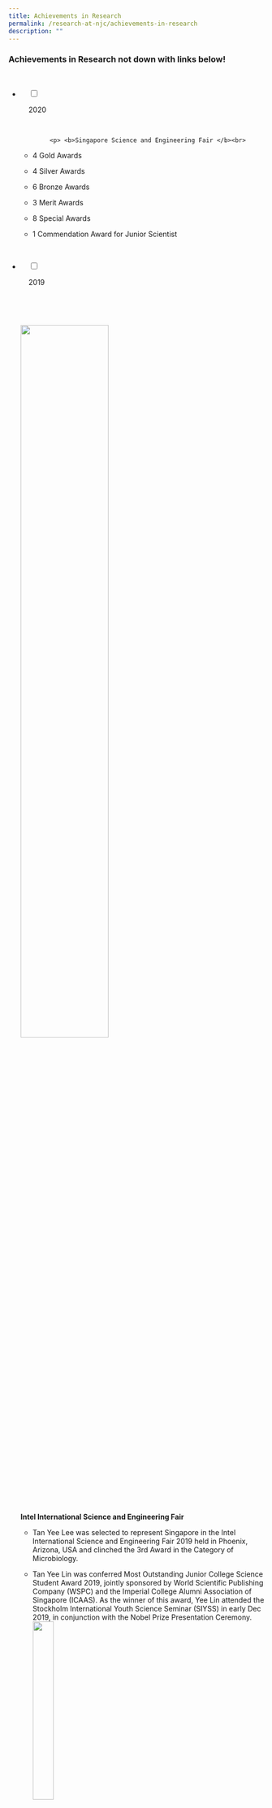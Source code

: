 ```yaml
---
title: Achievements in Research
permalink: /research-at-njc/achievements-in-research
description: ""
---
```

### Achievements in Research not down with links below!

<ul class="jekyllcodex_accordion">

  <li>

    <input type="checkbox" id="accordion1">

    <label for="accordion1">2020</label>

    <div>

			<p> <b>Singapore Science and Engineering Fair </b><br>

- 4 Gold Awards <br>
- 4 Silver Awards <br>
- 6 Bronze Awards <br>
- 3 Merit Awards <br>
- 8 Special Awards  <br>
    
- 1 Commendation Award for Junior Scientist</p>

    </div>

</li>
	<li>

    <input type="checkbox" id="accordion2">

    <label for="accordion2">2019 </label>

    <div>

      <p> <img src="/images/air1.png" 
							 style="width:60%"> <br> <b> Intel International Science and Engineering Fair </b> <br>

- Tan Yee Lee was selected to represent Singapore in the Intel International Science and Engineering Fair 2019 held in Phoenix, Arizona, USA and clinched the 3rd Award in the Category of Microbiology. <br>
- Tan Yee Lin was conferred Most Outstanding Junior College Science Student Award 2019, jointly sponsored by World Scientific Publishing Company (WSPC) and the Imperial College Alumni Association of Singapore (ICAAS). As the winner of this award, Yee Lin attended the Stockholm International Youth Science Seminar (SIYSS) in early Dec 2019, in conjunction with the Nobel Prize Presentation Ceremony. <br> <img src="/images/air2.png" 
     style="width:30%"> <br> <br> <b> Singapore Science and Engineering Fair </b> <br> 

- 1 Intel International Science and Engineering Fair Finalist <br> 
- 3 Gold Awards <br> 
- 3 Silver Awards <br> 
- 5 Bronze Awards <br>
- 7 Merit Awards <br> 
- 11 Special Awards <br> <br>

				<b> A*STAR Talent Search </b> <br>

- Tan Yee Lee (Commendation) <br> <br>
				<b> Singapore Junior Water Prize </b>

- Wang Haiyi – First prize for Main Category  
    Haiyi will be representing Singapore in <a href\="https://www.pub.gov.sg/news/FeaturedStories#SJWP">Stockholm Junior Water Prize</a>  in August.  <br><br>
    

				<b> Google Science Fair </b> <br>

- Global finalists: Emma Tan Xiu Wen , Ho Jia Yi Jenevieve  (the only Singapore team within the TOP 20 global finalists). They will receive a trip to Mountain View, CA, USA for the opportunity to participate in the finalist event in July 2019. Learn more about their project [here](https://www.googlesciencefair.com/projects/2018/0bb7a678208ab51eca17376b31454234f0b4c7c37dbe5e00412629ce167555c5).  <br>
    The girls’ interviews with <a href\="https://www.asiaone.com/digital/singaporean-google-science-fair-student-finalists-are-converting-energy-banana-peels-and">AsiaOne</a> and <a href\="https://www.businessinsider.sg/2-singapore-students-scored-a-place-in-the-google-science-fair-global-finals-for-their-project-on-converting-food-waste-into-clean-energy/">Business Insider</a> .</p>

    </div>

</li>
	
	<li>

    <input type="checkbox" id="accordion3">

    <label for="accordion3">2002-2018</label>

    <div>

			<p> <b> 2018 </b> <br>

<b> Intel International Science and Engineering Fair </b> <br>

- Kee Jin Wen –  3rd Award in the Chemistry Category and a Special Award from Spectroscopy Society of Pittsburgh <br> 
- Koo Wei De  – 2nd Award in the Materials Science Category <br> <br>

<b> Singapore Science and Engineering Fair </b> <br>

- 2 Intel International Science and Engineering Fair Finalist <br>
- 2 Broadcom Masters International 2018 Singapore Representative, Junior Scientist (Emma Tan Xiu Wen , Ho Jia Yi Jenevieve) <br>
- 6 Gold Awards <br>
- 6 Silver Awards <br>
- 4 Bronze Awards <br>
- 6 Merit Awards <br> 
- 6 Special Awards <br> <br>

<b> A*STAR Talent Search </b> <br>

- Kee Jin Wen (Commendation) <br>
- Aleena Madathiparambil Saju (Commendation) <br> <br>

<b> 2017 </b> <br>

				<b> Intel International Science and Engineering Fair </b> <br>

- Paula Nazarene Evangelista Say – Fourth Award (Translational Medicine) <br> <br>

				<b> Singapore Science and Engineering Fair </b><br>

- 1 Intel International Science and Engineering Fair Finalist <br>
- 4 Gold Awards <br>
- 3 Silver Awards <br>
- 9 Bronze Awards <Br>
- 10 Merit Awards <br>
- 7 Special Awards <br> <br>

				<b> 2016 </b> <br>

				<b> Intel International Science and Engineering Fair </b><br>

- Wang Yuhang – Third Award (Chemistry) and Special Award (King Abdul-Aziz & his Companions Foundation for Giftedness and Creativity) <br>
- Jia ShuYi- Fourth Award (Chemistry) and Special Award (American Chemical Society, Honourable Mention) <br>
- Sim Yu Ki – Special Award (U.S. Agency for International Development, Honourable Mention) <br><br>

				<b> Singapore Science and Engineering Fair </b>  <br>

- 3 Intel International Science and Engineering Fair Finalists <Br>
- 4 Gold Awards <br>
- 4 Silver Awards <br>
- 7 Bronze Awards <br>
- 7 Merit Awards <br>
- 5 Special Awards <br> <br>

				<b> A*STAR Talent Search </b> <br>

- Victoria Emily Hui Ting Buckland – First Prize (Institute) <br>
- Sim Yu Ki & Wang Yuhang – Commendation Prizes <br> <img src="/images/air3.png" 
     style="width:60%"> <img src="/images/air4.png" 
														 style="width:60%"> <br> <br> <b> 2015 </b> <br><br>

				<b>Intel International Science and Engineering Fair </b><br>

- Ching Yi Jie Preston – Finalist <br> <Br>

				<b> Taiwan International Science and Engineering Fair </b> <br> 

- Victoria Emily Hui Ting Buckland – First Prize (Chemistry Category): <br> <br>

				<b> Singapore Science and Engineering Fair </b><br>

- 1 Intel International Science and Engineering Fair Finalist <br>
- 2 Gold Awards <br>
- 1 Silver Awards <br>
- 5 Bronze Awards <br>
- 8 Merit Awards <br> <br>

				<b> 2014 </b><br>

				<b> Intel International Science and Engineering Fair </b> <br>

- Lee Xin-Jing, Shannon – Young Scientist Award, Best of Category Award (Energy and Transportation) and First Award (Energy and Transportation) <br> <br>

				<b> Singapore Science and Engineering Fair 2014 </b> <br>

- 1 Intel International Science and Engineering Fair Finalist <br>
- 2 Gold Awards <br>
- 3 Silver Awards <br>
- 3 Bronze Awards <br>
- 4 Merit Awards <br> <img src="/images/air6.png" 
     style="width:50%"> <br> <br> 2013 <br>

				<b> Taiwan International Science Fair </b><br>

- Tammy Lim Ting Yi – First Prize (Chemistry Category) <br><br>

				<b> Singapore Science and Engineering Fair </b> <br>

- 2 Gold Awards <br>
- 1 Silver Award <br>
- 6 Bronze Awards <br>
- 5 Merit Awards <br> <br>

				<b> 2012 </b> <br> 

				<b> Singapore Science and Engineering Fair </b> <br>

- 2 Gold Awards <br>
- 2 Silver Awards <br> 
- 5 Bronze Awards <br>
- 4 Merit Awards <br> <br>

				<b> 2011 </b> <br>

				<b> Singapore Science and Engineering Fair </b> <br>

- 2 Silver Awards <br>
- 2 Bronze Awards <br>
- 4 Merit Awards <br> <br>
 
				<b> 2010 </b> <br>

				<b> Intel International Science and Engineering Fair 2010 </b> <br>

- Chua Zheng Fu Edrei – Special Award (Society for Applied Spectroscopy, Northern California Section, Third Award) <br> <br>

				<b> Singapore Science and Engineering </b> <br>

- 1 Intel International Science and Engineering Fair Finalist <br>
- 3 Gold Awards <br>
- 3 Silver Awards <br>
- 4 Bronze Awards <br>
- 3 Merit Awards <br> <br>

				<b> 2009 </b><br>

				<b> Singapore Science and Engineering Fair </b> <br>

- 1 Intel International Science and Engineering Fair Finalist <br>
- 6 Gold Awards <br>
- 2 Silver Awards <br>
- 1 Bronze Awards <br>
- 8 Merit Awards <br> <br>

				<b> 2008 </b> <Br>

				<b> Intel International Science and Engineering Fair </b> <br>

- Lim Yi Hui – Forth Award (Chemistry) <br> <br>

				<b> Singapore Science and Engineering </b><Br>
- 1 Intel International Science and Engineering Fair Finalist <br>
- 3 Gold Awards <br>
- 3 Silver Awards <br>
- 3 Bronze Awards <br>
- 4 Merit Awards <br> <br>

				<br> 2007 </b> <Br>

		<b> Intel International Science and Engineering Fair </b><br>

- Sewa Du Ying, Navin Brian Ramakrishna – Second Award (Team Projects) <br> <br>

		<b> Singapore Science and Engineering </b><br>

- 1 Intel International Science and Engineering Fair Finalist <Br>
- 4 Gold Awards <br>
- 5 Silver Awards <br>
- 2 Bronze Awards <br>
- 7 Merit Awards <Br> <br>

		<b> 2006 </b> <br> 

		<b> Intel International Science and Engineering Fair </b> <br>

- Wong Kuan Yee, Wong Siew Han – Third Award (Team Projects) <br> <Br>

		<b> Singapore Science and Engineering </b><br>

- 1 Intel International Science and Engineering Fair Finalist <br>
- 2 Gold Awards <br>
- 3 Silver Awards <br>
- 2 Bronze Awards <br>
- 6 Merit Awards <br> <br>

		<b> 2005 </b> <br>

		<b> Singapore Science and Engineering Fair </b><br>

- 2 Gold Awards <br>
- 3 Silver Awards <br>
- 1 Bronze Awards <br>
- 4 Merit Awards <br> <Br>

		<b> 2004 </b><br>

		<b>Singapore Science and Engineering Fair </b><br>

- 1 Gold Awards <br>
- 1 Silver Awards <br>
- 3 Bronze Awards <br>
- 3 Merit Awards <br> <br>

		<b> 2003 </b><br>

		<b>Singapore Science and Engineering Fair</b> <br>

- 2 Gold Awards <br>
- 1 Merit Awards <br> <br>

		<b> 2002 </b><br>

		<b> Singapore Science and Engineering Fair </b><Br>

- 1 Gold Awards <br>
- 1 Silver Awards <br>
- 2 Bronze Awards <br>
- 1 Merit Awards</p>


   </div>
		</li>
	
<li>
		
  <input type="checkbox" id="accordion4">

 <label for="accordion4"> Research Publications </label>

  <div>

      <p> Under the guidance of mentors, some students may even have the opportunity to publish research papers! <br>

<b> Harman Johll, Milla Samuel, Ruey Yi Koo, Hway Chuan Kang, Yee-Chia Yeo and Eng Soon Tok. Influence of hydrogen surface passivation on Sn segregation, aggregation, and distribution in GeSn/Ge(001) materials. Journal of Applied Physics 117, 205302 (2015). </b><br> <br>  <b> Abstract </b> <br> 

Plane-wave density functional theory is used to investigate the impact of hydrogen passivation of the p(2×2) reconstructed Ge 1−xSnx surface on Sn segregation, aggregation, and distribution. On a clean surface, Sn preferentially segregates to the surface layer, with surface coverages of 25%, 50%, and 100% for total Sn concentrations of 2.5%, 5.0%, and 10.0%, respectively. In contrast, a hydrogen passivated surface increases interlayer migration of Sn to subsurface layers, in particular, to the third layer from the surface, and results in surface coverages of 0%, 0%, and 50% corresponding to Sn concentrations of 2.5%, 5.0%, and 10.0%, respectively. Hydrogen transfer from a Ge-capped surface to the one enriched with increasing Sn surface coverage is also an unfavorable process. The presence of hydrogen therefore reduces the surface energy by passivating the reactive dangling bonds and enhancing Sn interlayer migration to the subsurface layers. For both clean and hydrogenated surfaces, aggregation of Sn at the surface layer is also not favored. We explain these results by considering bond enthalpies and the enthalpies of hydrogenation for various surface reactions. Our results thus point to reduced Sn segregation to the surface in a Ge 1−xSnx epitaxial thin film if CVD growth, using hydride precursors in the hydrogen limited growth regime, is used. This would lead to a more abrupt interface and is consistent with recent experimental observation. Hydrogenation is therefore a promising method for controlling and manipulating elemental population of Sn in a Ge 1−xSnx epitaxial thin film.  <br> <br> <a href\="https://aip.scitation.org/doi/full/10.1063/1.4921594">Click here to view the paper!</a> <br> <br> <b> Harman Johll, Michael Dao Kang Lee, Sean Peng Nam Ng, Hway Chuan Kang and Eng Soon Tok. Influence of Interconfigurational Electronic States on Fe, Co, Ni-Silicene Materials Selection for Spintronics. Scientific Reports 4, 7594 (2014). </b><br><br> <b> Abstract </b><br>

Growth through controlled adsorption of ferromagnetic elements such as Fe, Co and Ni on two-dimensional silicene provides an alternative route for silicon-based spintronics. Plane wave DFT calculations show that Fe, Co and Ni adatoms are strongly chemisorbed via strong sigma bonds, with adsorption energies (1.55 – 2.29 eV) that are two to six times greater compared to adsorption on graphene. All adatoms adsorb more strongly at the hole site than at the atom site, with Ni adsorbing strongest. Of the dimer configurations investigated, the hole – hole, b-atom – hole, vertically stacked at hole, vertically stacked at b-atom and bridge sites were found to be stable. The Co and Ni dimers are most stable when adsorbed in the hole-hole configuration while the Fe dimer is most stable when adsorbed in the atom-hole configuration. Metal-to-silicene and interconfigurational s-to-d electron transfer processes underpin the trends observed in adsorption energies and magnetic moments for both adatoms and dimers. Adsorption of these metals induces a small band gap at the Dirac Cone. In particular Co adatom adsorption at the hole site induces the largest spin-polarized band gaps of 0.70 eV (spin-up) and 0.28 eV (spin-down) making it a potential material candidate for spintronics applications. <br> <a href\="https://www.nature.com/articles/srep07594">Click here to view the paper!</a> <br><br><b> Magazine Articles </b><br>  
a: <a href\="https://nationaljc.moe.edu.sg/micrositestandard/achievements-in-research-2/"\>Reflections on the OCPA8 Poster Awards</a\>  PDF link not found <Br> b: <a href\=/files/An-Adventure-into-Research-by-Michael-Lee.pdf>“An Adventure into Research” by Michael Lee</a> <br> <br> Journal Articles: WIP			
			
			</p>

    </div>

</li>
	
	

	
</ul>